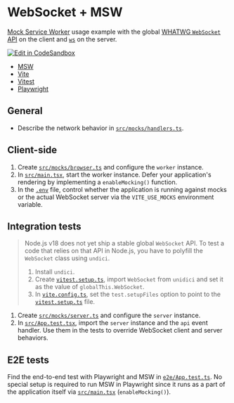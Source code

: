 # WebSocket + MSW

[Mock Service Worker](https://github.com/mswjs/msw) usage example with the global [WHATWG `WebSocket` API](https://developer.mozilla.org/en-US/docs/Web/API/WebSocket) on the client and [`ws`](https://github.com/websockets/ws) on the server.

[![Edit in CodeSandbox](https://assets.codesandbox.io/github/button-edit-lime.svg)](https://codesandbox.io/p/sandbox/github/mswjs/examples/tree/main/examples/with-websocket)

- [MSW](https://mswjs.io/docs)
- [Vite](https://vitejs.dev)
- [Vitest](https://vitest.dev)
- [Playwright](https://playwright.dev/)

## General

- Describe the network behavior in [`src/mocks/handlers.ts`](./src/mocks/handlers.ts).

## Client-side

1. Create [`src/mocks/browser.ts`](./src/mocks/browser.ts) and configure the `worker` instance.
1. In [`src/main.tsx`](./src/main.tsx), start the worker instance. Defer your application's rendering by implementing a `enableMocking()` function.
1. In the [`.env`](./.env) file, control whether the application is running against mocks or the actual WebSocket server via the `VITE_USE_MOCKS` environment variable.

## Integration tests

> Node.js v18 does not yet ship a stable global `WebSocket` API. To test a code that relies on that API in Node.js, you have to polyfill the `WebSocket` class using `undici`.
>
> 1. Install `undici`.
> 1. Create [`vitest.setup.ts`](./vitest.setup.ts), import `WebSocket` from `unidici` and set it as the value of `globalThis.WebSocket`.
> 1. In [`vite.config.ts`](./vite.config.ts), set the `test.setupFiles` option to point to the [`vitest.setup.ts`](./vitest.setup.ts) file.

1. Create [`src/mocks/server.ts`](./src/mocks/server.ts) and configure the `server` instance.
1. In [`src/App.test.tsx`](./src/App.test.tsx), import the `server` instance and the `api` event handler. Use them in the tests to override WebSocket client and server behaviors.

## E2E tests

Find the end-to-end test with Playwright and MSW in [`e2e/App.test.ts`](./e2e/App.test.ts). No special setup is required to run MSW in Playwright since it runs as a part of the application itself via [`src/main.tsx`](./src/main.tsx) (`enableMocking()`).
